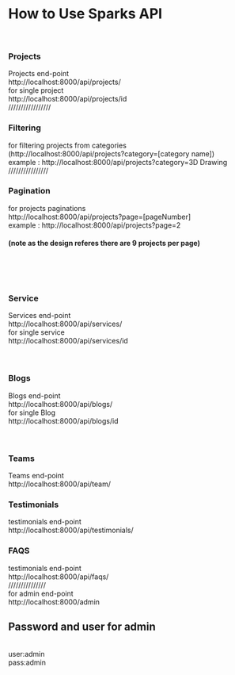 <h1>How to Use Sparks API</h1> <br/>
<h3>Projects</h3>
Projects end-point<br/>
http://localhost:8000/api/projects/<br/>
for single project<br/>
http://localhost:8000/api/projects/id<br/>
/////////////////<br/>
<h3>Filtering</h3>
for filtering projects from categories<br/>
(http://localhost:8000/api/projects?category=[category name])<br/>
example : http://localhost:8000/api/projects?category=3D Drawing<br/>
////////////////<br/>
<h3>Pagination</h3>
for projects paginations<br/>
http://localhost:8000/api/projects?page=[pageNumber]<br/>
example : http://localhost:8000/api/projects?page=2 <br/>

<h4>(note as the design referes there are 9 projects per page)</h4><br/>
<br/><br/>
<h3>Service</h3>
Services end-point<br/>
http://localhost:8000/api/services/<br/>
for single service<br/>
http://localhost:8000/api/services/id<br/>
<br/><br/>
<h3>Blogs</h3>
Blogs end-point<br/>
http://localhost:8000/api/blogs/<br/>
for single Blog<br/>
http://localhost:8000/api/blogs/id<br/>
<br/><br/>
<h3>Teams</h3>
Teams end-point<br/>
http://localhost:8000/api/team/<br/>
<h3>Testimonials</h3>
testimonials end-point<br/>
http://localhost:8000/api/testimonials/<br/>
<h3>FAQS</h3>
testimonials end-point<br/>
http://localhost:8000/api/faqs/<br/>
///////////////<br/>
for admin end-point<br/>
http://localhost:8000/admin<br/>
<h2>Password and user for admin</h2><br/>
user:admin <br/>
pass:admin <br/>






